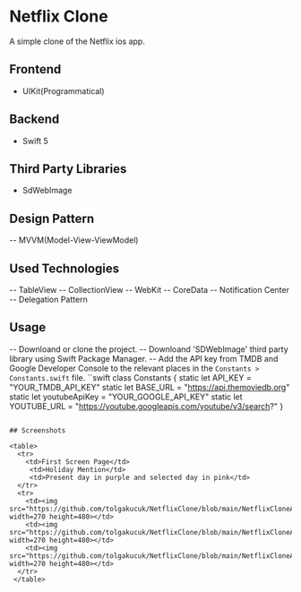 # Netflix Clone
A simple clone of the Netflix ios app.

## Frontend

- UIKit(Programmatical)

## Backend

- Swift 5

## Third Party Libraries

- SdWebImage

## Design Pattern

-- MVVM(Model-View-ViewModel)

## Used Technologies

-- TableView
-- CollectionView
-- WebKit
-- CoreData
-- Notification Center
-- Delegation Pattern

## Usage
-- Downloand or clone the project.
-- Downloand 'SDWebImage' third party library using Swift Package Manager.
-- Add the API key from TMDB and Google Developer Console to the relevant places in the `Constants > Constants.swift` file.
``swift
class Constants {
    static let API_KEY = "YOUR_TMDB_API_KEY"
    static let BASE_URL = "https://api.themoviedb.org"
    static let youtubeApiKey = "YOUR_GOOGLE_API_KEY"
    static let YOUTUBE_URL = "https://youtube.googleapis.com/youtube/v3/search?"
}
```

## Screenshots

<table>
  <tr>
    <td>First Screen Page</td>
     <td>Holiday Mention</td>
     <td>Present day in purple and selected day in pink</td>
  </tr>
  <tr>
    <td><img src="https://github.com/tolgakucuk/NetflixClone/blob/main/NetflixCloneApp/screenshots/ss1.png" width=270 height=480></td>
    <td><img src="https://github.com/tolgakucuk/NetflixClone/blob/main/NetflixCloneApp/screenshots/ss2.png" width=270 height=480></td>
    <td><img src="https://github.com/tolgakucuk/NetflixClone/blob/main/NetflixCloneApp/screenshots/ss6.png" width=270 height=480></td>
  </tr>
 </table>
